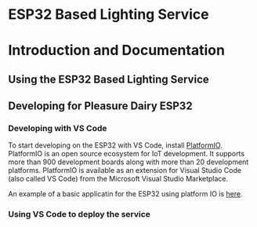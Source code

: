 ESP32 Based Lighting Service
========================


# Introduction and Documentation

## Using the ESP32 Based Lighting Service



## Developing for Pleasure Dairy ESP32

### Developing with VS Code 

To start developing on the ESP32 with VS Code, install [PlatformIO](https://docs.platformio.org/en/stable/integration/ide/vscode.html#ide-vscode). PlatformIO is an open source ecosystem for IoT development. It supports more than 900 development boards along with more than 20 development platforms. PlatformIO is available as an extension for Visual Studio Code (also called VS Code) from the Microsoft Visual Studio Marketplace.

An example of a basic applicatin for the ESP32 using platform IO is [here](https://docs.platformio.org/en/stable/tutorials/espressif32/arduino_debugging_unit_testing.html).

### Using VS Code to deploy the service

